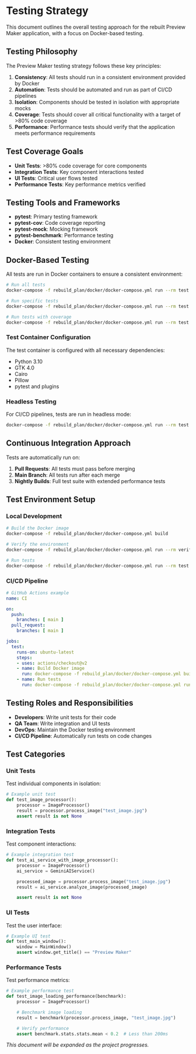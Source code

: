 # Testing Strategy

This document outlines the overall testing approach for the rebuilt Preview Maker application, with a focus on Docker-based testing.

## Testing Philosophy

The Preview Maker testing strategy follows these key principles:

1. **Consistency**: All tests should run in a consistent environment provided by Docker
2. **Automation**: Tests should be automated and run as part of CI/CD pipelines
3. **Isolation**: Components should be tested in isolation with appropriate mocks
4. **Coverage**: Tests should cover all critical functionality with a target of >80% code coverage
5. **Performance**: Performance tests should verify that the application meets performance requirements

## Test Coverage Goals

- **Unit Tests**: >80% code coverage for core components
- **Integration Tests**: Key component interactions tested
- **UI Tests**: Critical user flows tested
- **Performance Tests**: Key performance metrics verified

## Testing Tools and Frameworks

- **pytest**: Primary testing framework
- **pytest-cov**: Code coverage reporting
- **pytest-mock**: Mocking framework
- **pytest-benchmark**: Performance testing
- **Docker**: Consistent testing environment

## Docker-Based Testing

All tests are run in Docker containers to ensure a consistent environment:

```bash
# Run all tests
docker-compose -f rebuild_plan/docker/docker-compose.yml run --rm test

# Run specific tests
docker-compose -f rebuild_plan/docker/docker-compose.yml run --rm test pytest path/to/test_file.py

# Run tests with coverage
docker-compose -f rebuild_plan/docker/docker-compose.yml run --rm test pytest --cov=preview_maker
```

### Test Container Configuration

The test container is configured with all necessary dependencies:

- Python 3.10
- GTK 4.0
- Cairo
- Pillow
- pytest and plugins

### Headless Testing

For CI/CD pipelines, tests are run in headless mode:

```bash
docker-compose -f rebuild_plan/docker/docker-compose.yml run --rm test pytest --headless
```

## Continuous Integration Approach

Tests are automatically run on:

1. **Pull Requests**: All tests must pass before merging
2. **Main Branch**: All tests run after each merge
3. **Nightly Builds**: Full test suite with extended performance tests

## Test Environment Setup

### Local Development

```bash
# Build the Docker image
docker-compose -f rebuild_plan/docker/docker-compose.yml build

# Verify the environment
docker-compose -f rebuild_plan/docker/docker-compose.yml run --rm verify

# Run tests
docker-compose -f rebuild_plan/docker/docker-compose.yml run --rm test
```

### CI/CD Pipeline

```yaml
# GitHub Actions example
name: CI

on:
  push:
    branches: [ main ]
  pull_request:
    branches: [ main ]

jobs:
  test:
    runs-on: ubuntu-latest
    steps:
    - uses: actions/checkout@v2
    - name: Build Docker image
      run: docker-compose -f rebuild_plan/docker/docker-compose.yml build
    - name: Run tests
      run: docker-compose -f rebuild_plan/docker/docker-compose.yml run --rm test
```

## Testing Roles and Responsibilities

- **Developers**: Write unit tests for their code
- **QA Team**: Write integration and UI tests
- **DevOps**: Maintain the Docker testing environment
- **CI/CD Pipeline**: Automatically run tests on code changes

## Test Categories

### Unit Tests

Test individual components in isolation:

```python
# Example unit test
def test_image_processor():
    processor = ImageProcessor()
    result = processor.process_image("test_image.jpg")
    assert result is not None
```

### Integration Tests

Test component interactions:

```python
# Example integration test
def test_ai_service_with_image_processor():
    processor = ImageProcessor()
    ai_service = GeminiAIService()

    processed_image = processor.process_image("test_image.jpg")
    result = ai_service.analyze_image(processed_image)

    assert result is not None
```

### UI Tests

Test the user interface:

```python
# Example UI test
def test_main_window():
    window = MainWindow()
    assert window.get_title() == "Preview Maker"
```

### Performance Tests

Test performance metrics:

```python
# Example performance test
def test_image_loading_performance(benchmark):
    processor = ImageProcessor()

    # Benchmark image loading
    result = benchmark(processor.process_image, "test_image.jpg")

    # Verify performance
    assert benchmark.stats.stats.mean < 0.2  # Less than 200ms
```

*This document will be expanded as the project progresses.*
